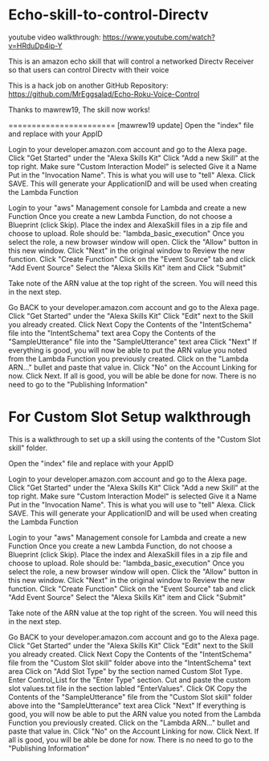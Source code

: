 # Echo-skill-to-control-Directv

youtube video walkthrough:
https://www.youtube.com/watch?v=HRduDp4ip-Y

This is an amazon echo skill that will control a networked Directv Receiver so that users can control Directv with their voice

This is a hack job on another GitHub Repository: https://github.com/MrEggsalad/Echo-Roku-Voice-Control


Thanks to mawrew19, The skill now works!  

=======================
[mawrew19 update]
Open the "index" file and replace with your AppID

Login to your developer.amazon.com account and go to the Alexa page.
    Click "Get Started" under the "Alexa Skills Kit"
	Click "Add a new Skill" at the top right.
	Make sure "Custom Interaction Model" is selected
	Give it a Name
	Put in the "Invocation Name".  This is what you will use to "tell" Alexa.
	Click SAVE.  This will generate your ApplicationID and will be used when creating the Lambda Function

Login to your "aws" Management console for Lambda and create a new Function
Once you create a new Lambda Function, do not choose a Blueprint (click Skip). 
Place the index and AlexaSkill files in a zip file and choose to upload.
	Role should be: "lambda_basic_execution"
	Once you select the role, a new browser window will open. Click the "Allow" button in this new window.
	Click "Next" in the  original window to Review the new function.
	Click "Create Function"
	Click on the "Event Source" tab and click "Add Event Source"
	Select the "Alexa Skills Kit" item and Click "Submit"
	
Take note of the ARN value at the top right of the screen.  You will need this in the next step.

Go BACK to your developer.amazon.com account and go to the Alexa page.
    Click "Get Started" under the "Alexa Skills Kit"
    Click "Edit" next to the Skill you already created.
	Click Next
	Copy the Contents of the "IntentSchema" file into the "IntentSchema" text area
	Copy the Contents of the "SampleUtterance" file into the "SampleUtterance" text area
	Click "Next"
	If everything is good, you will now be able to put the ARN value you noted from the Lambda Function you previously created.
	Click on the "Lambda ARN..." bullet and paste that value in.
	Click "No" on the Account Linking for now.
	Click Next.
	If all is good, you will be able be done for now. There is no need to go to the "Publishing Information" 

# For Custom Slot Setup walkthrough

This is a walkthrough to set up a skill using the contents of the "Custom Slot skill" folder.
	
Open the "index" file and replace with your AppID

Login to your developer.amazon.com account and go to the Alexa page.
    Click "Get Started" under the "Alexa Skills Kit"
	Click "Add a new Skill" at the top right.
	Make sure "Custom Interaction Model" is selected
	Give it a Name
	Put in the "Invocation Name".  This is what you will use to "tell" Alexa.
	Click SAVE.  This will generate your ApplicationID and will be used when creating the Lambda Function

Login to your "aws" Management console for Lambda and create a new Function
Once you create a new Lambda Function, do not choose a Blueprint (click Skip). 
Place the index and AlexaSkill files in a zip file and choose to upload.
	Role should be: "lambda_basic_execution"
	Once you select the role, a new browser window will open. Click the "Allow" button in this new window.
	Click "Next" in the  original window to Review the new function.
	Click "Create Function"
	Click on the "Event Source" tab and click "Add Event Source"
	Select the "Alexa Skills Kit" item and Click "Submit"
	
Take note of the ARN value at the top right of the screen.  You will need this in the next step.

Go BACK to your developer.amazon.com account and go to the Alexa page.
    Click "Get Started" under the "Alexa Skills Kit"
    Click "Edit" next to the Skill you already created.
	Click Next
	Copy the Contents of the "IntentSchema" file from the "Custom Slot skill" folder above into the "IntentSchema" text area
	Click on "Add Slot Type" by the section named Custom Slot Type.  Enter Control_List for the "Enter Type" section.  Cut and paste the custom slot values.txt file in the section labled "EnterValues".  Click OK
	Copy the Contents of the "SampleUtterance" file from the "Custom Slot skill" folder above into the "SampleUtterance" text area
	Click "Next"
	If everything is good, you will now be able to put the ARN value you noted from the Lambda Function you previously created.
	Click on the "Lambda ARN..." bullet and paste that value in.
	Click "No" on the Account Linking for now.
	Click Next.
	If all is good, you will be able be done for now. There is no need to go to the "Publishing Information" 
	
	
